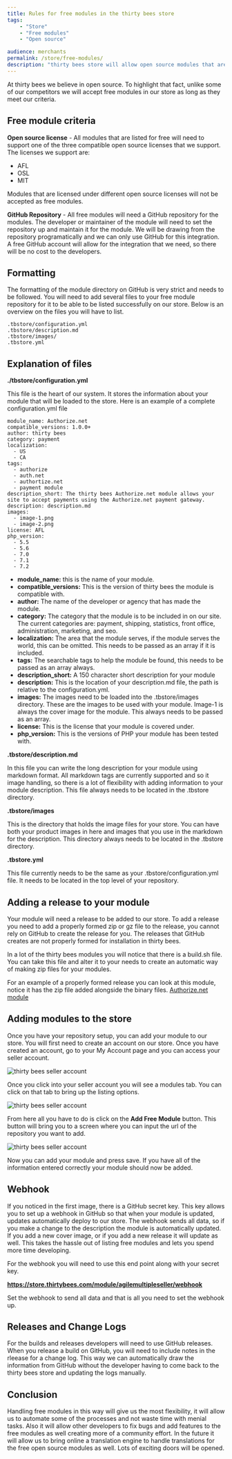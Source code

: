 ```yaml
---
title: Rules for free modules in the thirty bees store
tags:
    - "Store"
    - "Free modules"
    - "Open source"

audience: merchants
permalink: /store/free-modules/
description: "thirty bees store will allow open source modules that are formatted correctly and licensed with an open source license."
---
```


At thirty bees we believe in open source. To highlight that fact, unlike some of our competitors we will accept free modules in our store as long as they meet our criteria.

## Free module criteria

**Open source license** - All modules that are listed for free will need to support one of the three compatible open source licenses that we support. The licenses we support are:
+ AFL
+ OSL
+ MIT

Modules that are licensed under different open source licenses will not be accepted as free modules.

**GitHub Repository** - All free modules will need a GitHub repository for the modules. The developer or maintainer of the module will need to set the repository up and maintain it for the module. We will be drawing from the repository programatically and we can only use GitHub for this integration. A free GitHub account will allow for the integration that we need, so there will be no cost to the developers.

## Formatting

The formatting of the module directory on GitHub is very strict and needs to be followed. You will need to add several files to your free module repository for it to be able to be listed successfully on our store. Below is an overview on the files you will have to list.

```
.tbstore/configuration.yml
.tbstore/description.md
.tbstore/images/
.tbstore.yml
```

## Explanation of files

**./tbstore/configuration.yml**

This file is the heart of our system. It stores the information about your module that will be loaded to the store. Here is an example of a complete configuration.yml file

```
module_name: Authorize.net
compatible_versions: 1.0.0+
author: thirty bees
category: payment
localization:
  - US
  - CA
tags:
  - authorize
  - auth.net
  - authortize.net
  - payment module
description_short: The thirty bees Authorize.net module allows your site to accept payments using the Authorize.net payment gateway.
description: description.md
images:
  - image-1.png
  - image-2.png
license: AFL
php_version:
  - 5.5
  - 5.6
  - 7.0
  - 7.1
  - 7.2
  ```
* **module_name:** this is the name of your module.
* **compatible_versions:** This is the version of thirty bees the module is compatible with.
* **author:** The name of the developer or agency that has made the module.
* **category:** The category that the module is to be included in on our site. The current categories are: payment, shipping, statistics, front office, administration, marketing, and seo.
* **localization:** The area that the module serves, if the module serves the world, this can be omitted. This needs to be passed as an array if it is included.
* **tags:** The searchable tags to help the module be found, this needs to be passed as an array always.
* **description_short:** A 150 character short description for your module
* **description:** This is the location of your description.md file, the path is relative to the configuration.yml.
* **images:** The images need to be loaded into the .tbstore/images directory. These are the images to be used with your module. Image-1 is always the cover image for the module. This always needs to be passed as an array.
* **license:** This is the license that your module is covered under.
* **php_version:** This is the versions of PHP your module has been tested with.

**.tbstore/description.md**

In this file you can write the long description for your module using markdown format. All markdown tags are currently supported and so it image handling, so there is a lot of flexibility with adding information to your module description. This file always needs to be located in the .tbstore directory.

**.tbstore/images**

This is the directory that holds the image files for your store. You can have both your product images in here and images that you use in the markdown for the description. This directory always needs to be located in the .tbstore directory.

**.tbstore.yml**

This file currently needs to be the same as your .tbstore/configuration.yml file. It needs to be located in the top level of your repository.

## Adding a release to your module

Your module will need a release to be added to our store. To add a release you need to add a properly formed zip or gz file to the release, you cannot rely on GitHub to create the release for you. The releases that GitHub creates are not properly formed for installation in thirty bees.

In a lot of the thirty bees modules you will notice that there is a build.sh file. You can take this file and alter it to your needs to create an automatic way of making zip files for your modules.

For an example of a properly formed release you can look at this module, notice it has the zip file added alongside the binary files. [Authorize.net module](https://github.com/thirtybees/authorizeaim/releases)

## Adding modules to the store

Once you have your repository setup, you can add your module to our store. You will first need to create an account on our store. Once you have created an account, go to your My Account page and you can access your seller account. 

![thirty bees seller account]({{base}}/thirtybees/images/store/seller-account.png  "thirty bees seller account")

Once you click into your seller account you will see a modules tab. You can click on that tab to bring up the listing options.

![thirty bees seller account]({{base}}/thirtybees/images/store/seller-free-module.png  "thirty bees seller account")

From here all you have to do is click on the **Add Free Module** button. This button will bring you to a screen where you can input the url of the repository you want to add. 

![thirty bees seller account]({{base}}/thirtybees/images/store/add-free-module.png  "thirty bees seller account")

Now you can add your module and press save. If you have all of the information entered correctly your module should now be added. 

## Webhook

If you noticed in the first image, there is a GitHub secret key. This key allows you to set up a webhook in GitHub so that when your module is updated, updates automatically deploy to our store. The webhook sends all data, so if you make a change to the description the module is automatically updated. If you add a new cover image, or if you add a new release it will update as well. This takes the hassle out of listing free modules and lets you spend more time developing. 

For the webhook you will need to use this end point along with your secret key. 

**https://store.thirtybees.com/module/agilemultipleseller/webhook**

Set the webhook to send all data and that is all you need to set the webhook up. 

## Releases and Change Logs

For the builds and releases developers will need to use GitHub releases. When you release a build on GitHub, you will need to include notes in the rleease for a change log. This way we can automatically draw the information from GitHub without the developer having to come back to the thirty bees store and updating the logs manually.

## Conclusion
Handling free modules in this way will give us the most flexibility, it will allow us to automate some of the processes and not waste time with menial tasks. Also it will allow other developers to fix bugs and add features to the free modules as well creating more of a community effort. In the future it will allow us to bring online a translation engine to handle translations for the free open source modules as well. Lots of exciting doors will be opened.
